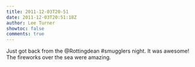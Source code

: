 ```yaml
---
title: 2011-12-03T20-51
date: 2011-12-03T20:51:18Z
author: Lee Turner
showtoc: false
comments: true
---
```


Just got back from the @Rottingdean #smugglers night. It was awesome! The fireworks over the sea were amazing.

